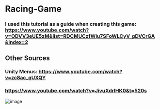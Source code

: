 # Racing-Game
 
### I used this tutorial as a guide when creating this game:     https://www.youtube.com/watch?v=ODVV3eUE5zM&list=RDCMUCzfWju7SFoWLCyV_gDVCrGA&index=2

## Other Sources
### Unity Menus: https://www.youtube.com/watch?v=zc8ac_qUXQY
### https://www.youtube.com/watch?v=JivuXdrIHK0&t=520s
 
![image](https://user-images.githubusercontent.com/61598180/121583339-fda35b80-c9e4-11eb-94df-046aa4824ada.png)
